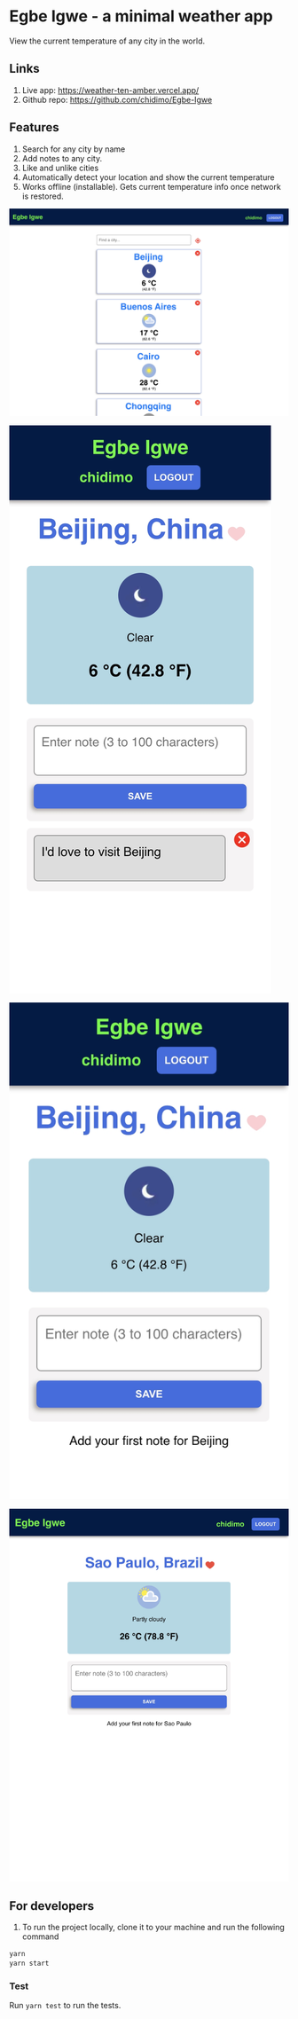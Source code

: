 # Egbe Igwe - a minimal weather app

View the current temperature of any city in the world.

## Links

1. Live app: <https://weather-ten-amber.vercel.app/>
1. Github repo: <https://github.com/chidimo/Egbe-Igwe>

## Features

1. Search for any city by name
1. Add notes to any city.
1. Like and unlike cities
1. Automatically detect your location and show the current temperature
1. Works offline (installable). Gets current temperature info once network is restored.

![Laptop](img/laptop.jpg)

![iPhone X](img/iphone-x.jpg)

![Laptop](img/galaxy-note.jpg)

![Laptop](img/like-sao-paulo.jpg)

## For developers

1. To run the project locally, clone it to your machine and run the following command

```cmd
yarn
yarn start
```

### Test

Run `yarn test` to run the tests.
